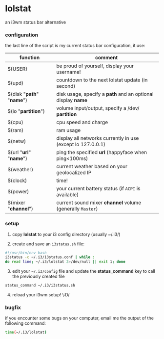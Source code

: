 # lolstat
an i3wm status bar alternative

### configuration

the last line of the script is my current status bar configuration, it use:

function   | comment
---------- | ---------
${USER}    | be proud of yourself, display your username!
$(upd)     | countdown to the next lolstat update (in second)
$(disk "**path**" "**name**") | disk usage, specify a **path** and an optional display **name**
$(io "**partition**") | volume input/output, specify a /dev/ **partition**
$(cpu)     | cpu speed and charge
$(ram)     | ram usage
$(netw)    | display all networks currently in use (except lo 127.0.0.1)
$(url "**url**" "**name**") | ping the specified **url** (happyface when ping<100ms)
$(weather) | current weather based on your geolocalized IP
$(clock)   | time!
$(power)   | your current battery status (if `ACPI` is available)
$(mixer "**channel**") | current sound mixer **channel** volume (generally `Master`)

### setup

1.  copy **lolstat** to your i3 config directory (usually ~/.i3/)

2.  create and save an `i3status.sh` file:

```bash
#!/usr/bin/env bash
i3status -c ~/.i3/i3status.conf | while :
do read line; ~/.i3/lolstat 2>/dev/null || exit 1; done
```

3.  edit your `~/.i3/config` file and update the **status_command** key to call the previously created file

```bash
status_command ~/.i3/i3status.sh
```

4.  reload your i3wm setup! \\:D/

### bugfix

if you encounter some bugs on your computer, email me the output of the following command:

```bash
time(~/.i3/lolstat)
```
